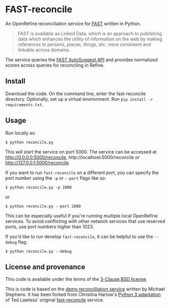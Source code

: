 # FAST-reconcile

An OpenRefine reconciliation service for [FAST](http://www.oclc.org/research/activities/fast.html?urlm=159754)
written in Python.

> FAST is available as Linked Data, which is an approach to publishing
> data which enhances the utility of information on the web by making
> references to persons, places, things, etc. more consistent and
> linkable across domains.

The service queries the [FAST AutoSuggest API](http://www.oclc.org/developer/documentation/fast-linked-data-api/request-types)
and provides normalized scores across queries for reconciling in Refine.

## Install

Download the code. On the command line, enter the fast-reconcile directory.
Optionally, set up a virtual environment. Run `pip install -r requirements.txt`.

## Usage

Run locally as:
~~~~
$ python reconcile.py
~~~~
This will start the service on port 5000. The service can be accessed at 
http://0.0.0.0:5000/reconcile, http://localhost:5000/reconcile or
http://127.0.0.1:5000/reconcile.

If you want to run `fast-reconcile` on a different port, you can specify
the port number using the `-p` or `--port` flags like so:
~~~~
$ python reconcile.py -p 2000 
~~~~
or
~~~~
$ python reconcile.py --port 2000 
~~~~
This can be especially useful if you're running multiple local OpenRefine services.
To avoid conflicting with other network services that use reserved ports, use port
numbers higher than 1023.

If you'd like to run develop `fast-reconcile`, it can be helpful to use the `--debug`
flag:
~~~~
$ python reconcile.py --debug
~~~~

## License and provenance

This code is available under the terms of the [3-Clause BSD license](https://github.com/isu-meta/fast-reconcile/blob/master/LICENSE).

This is code is based on the [demo reconcilliation service](https://github.com/mikejs/reconcile-demo)
written by Michael Stephens. It has been forked from Christina Harlow's [Python 3 adaptation](https://github.com/cmharlow/fast-reconcile)
of Ted Lawless' original [fast-reconcile](https://github.com/lawlesst/fast-reconcile) service. 

